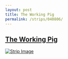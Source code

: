 ```yaml
---
layout: post
title: The Working Pig
permalink: /strips/040806/
---
```


## [The Working Pig](/strips/040806/)

<a href='../images/ph040806.gif'><img src='../images/ph040806.gif' alt='Strip Image' /></a>


<!-- include copyright-strip.html -->